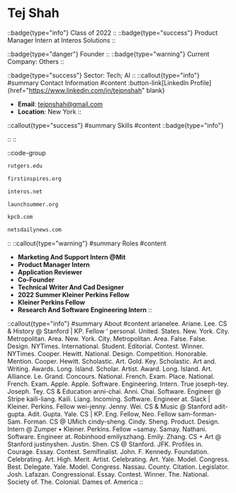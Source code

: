 # Tej Shah
::badge{type="info"}
Class of 2022
::
::badge{type="success"}
Product Manager Intern at Interos Solutions
::

::badge{type="danger"}
Founder
::
::badge{type="warning"}
Current Company: Others
::

::badge{type="success"}
Sector: Tech; AI
::
::callout{type="info"}
#summary
Contact Information
#content
:button-link[LinkedIn Profile]{href="https://www.linkedin.com/in/tejpnshah" blank}
- **Email**: tejpnshah@gmail.com
- **Location**: New York
::

::callout{type="success"}
#summary
Skills
#content
::badge{type="info"}

::
::

::code-group
```bash [Rutgers University]
rutgers.edu
```
```bash [FIRST]
firstinspires.org
```
```bash [Interos Solutions]
interos.net
```
```bash [MIT Launch]
launchsummer.org
```
```bash [Kleiner Perkins Caufield & Byers]
kpcb.com
```
```bash [Nets Daily News]
netsdailynews.com
```
::
::callout{type="warning"}
#summary
Roles
#content
- **Marketing And Support Intern @Mit**
- **Product Manager Intern**
- **Application Reviewer**
- **Co-Founder**
- **Technical Writer And Cad Designer**
- **2022 Summer Kleiner Perkins Fellow**
- **Kleiner Perkins Fellow**
- **Research And Software Engineering Intern**
::

::callout{type="info"}
#summary
About
#content
arianelee. Ariane. Lee. CS & History @ Stanford | KP. Fellow ‘ personal. United. States. New. York. City. Metropolitan. Area. New. York. City. Metropolitan. Area. False. False. Design. NYTimes. International. Student. Editorial. Contest. Winner. NYTimes. Cooper. Hewitt. National. Design. Competition. Honorable. Mention. Cooper. Hewitt. Scholastic. Art. Gold. Key. Scholastic. Art and. Writing. Awards. Long. Island. Scholar. Artist. Award. Long. Island. Art. Alliance. Le. Grand. Concours. National. French. Exam. Place. National. French. Exam. Apple. Apple. Software. Engineering. Intern. True joseph-tey. Joseph. Tey. CS & Education anni-chai. Anni. Chai. Software. Engineer @ Stripe kaili-liang. Kaili. Liang. Incoming. Software. Engineer at. Slack | Kleiner. Perkins. Fellow wei-jenny. Jenny. Wei. CS & Music @ Stanford adit-gupta. Adit. Gupta. Yale. CS | KP. Eng. Fellow, Neo. Fellow sam-forman- Sam. Forman. CS @ UMich cindy-sheng. Cindy. Sheng. Product. Design. Intern @ Zumper • Kleiner. Perkins. Fellow ~samay. Samay. Nathani. Software. Engineer at. Robinhood emilyszhang. Emily. Zhang. CS + Art @ Stanford justinyshen. Justin. Shen. CS @ Stanford. JFK. Profiles in. Courage. Essay. Contest. Semifinalist. John. F. Kennedy. Foundation. Celebrating. Art. High. Merit. Artist. Celebrating. Art. Yale. Model. Congress. Best. Delegate. Yale. Model. Congress. Nassau. County. Citation. Legislator. Josh. Lafazan. Congressional. Essay. Contest. Winner. The. National. Society of. The. Colonial. Dames of. America
::
